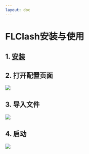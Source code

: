 ```yaml
---
layout: doc
---
```


# FLClash安装与使用

## 1. [安装](https://github.com/chen08209/FlClash/releases)
## 2. 打开配置页面
![](/Article/FLClash/1.png)
## 3. 导入文件
![](/Article/FLClash/2.png)
## 4. 启动
![](/Article/FLClash/3.png)
